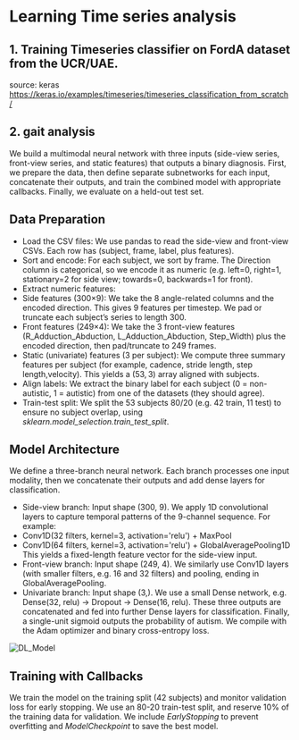 # Learning Time series analysis

## 1. Training Timeseries classifier on FordA dataset from the UCR/UAE.
source: keras https://keras.io/examples/timeseries/timeseries_classification_from_scratch/

## 2. gait analysis
We build a multimodal neural network with three inputs (side-view series, front-view series, and static features) that outputs a binary diagnosis. First, we prepare the data, then define separate subnetworks for each input, concatenate their outputs, and train the combined model with appropriate callbacks. Finally, we evaluate on a held-out test set.

## Data Preparation
* Load the CSV files: We use pandas to read the side-view and front-view CSVs. Each row has (subject, frame, label, plus features).
* Sort and encode: For each subject, we sort by frame. The Direction column is categorical, so we encode it as numeric (e.g. left=0, right=1, stationary=2 for side view; towards=0, backwards=1 for front).
* Extract numeric features:
* Side features (300×9): We take the 8 angle-related columns and the encoded direction. This gives 9 features per timestep. We pad or truncate each subject’s series to length 300.
* Front features (249×4): We take the 3 front-view features (R_Adduction_Abduction, L_Adduction_Abduction, Step_Width) plus the encoded direction, then pad/truncate to 249 frames.
* Static (univariate) features (3 per subject): We compute three summary features per subject (for example, cadence, stride length, step length,velocity). This yields a (53, 3) array aligned with subjects.
* Align labels: We extract the binary label for each subject (0 = non-autistic, 1 = autistic) from one of the datasets (they should agree).
* Train-test split: We split the 53 subjects 80/20 (e.g. 42 train, 11 test) to ensure no subject overlap, using *sklearn.model_selection.train_test_split*.

## Model Architecture

We define a three-branch neural network. Each branch processes one input modality, then we concatenate their outputs and add dense layers for classification.
* Side-view branch: Input shape (300, 9). We apply 1D convolutional layers to capture temporal patterns of the 9-channel sequence. For example:
* Conv1D(32 filters, kernel=3, activation='relu') + MaxPool
* Conv1D(64 filters, kernel=3, activation='relu') + GlobalAveragePooling1D
This yields a fixed-length feature vector for the side-view input.
* Front-view branch: Input shape (249, 4). We similarly use Conv1D layers (with smaller filters, e.g. 16 and 32 filters) and pooling, ending in GlobalAveragePooling.
* Univariate branch: Input shape (3,). We use a small Dense network, e.g. Dense(32, relu) → Dropout → Dense(16, relu).
These three outputs are concatenated and fed into further Dense layers for classification. Finally, a single-unit sigmoid outputs the probability of autism. We compile with the Adam optimizer and binary cross-entropy loss.

![DL_Model](https://github.com/user-attachments/assets/2179e646-5cc7-49f8-9cc3-5b98adf4ebb7)

## Training with Callbacks

We train the model on the training split (42 subjects) and monitor validation loss for early stopping. We use an 80-20 train-test split, and reserve 10% of the training data for validation. We include *EarlyStopping* to prevent overfitting and *ModelCheckpoint* to save the best model.

